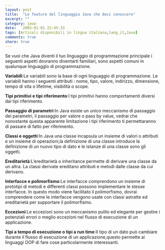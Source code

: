 ```yaml
---
layout: post
title:  "Le feature del linguaggio Java che devi conoscere"
excerpt: ""
category: java
date:   2003-01-01 22:45:33
tags: [Articoli disponibili in lingua italiana,lang_it,Java]
comments: true
share: true
---
```


Se vuoi che Java diventi il tuo linguaggio di programmazione principale
i seguenti aspetti dovranno diventarti familiari, sono aspetti comuni in qualunque linguaggio di programmazione.

**Variabili**:Le variabili sono la base di ogni linguaggio di programmazione. Le variabili hanno i seguenti
attributi : nome, tipo, valore, indirizzo, dimensione, tempo di vita o lifetime, visibilità o scope.

**Tipi primitivi e tipi riferimento**:I tipi primitivi hanno comportamenti diversi dai tipi riferimento.

**Passaggio di parametri**:In Java esiste un unico meccanismo di passaggio dei parametri, il passaggio per
valore o pass by value, vedrai che nonostante questa apparente limitazione i tipi riferimento ti
permettaranno di passare di fatto per riferimento.

**Classi e oggetti**:In Java una classe incapsula un insieme di valori o attributi e un insieme di
operazioni,la definizione di una classe introduce la definizione di un nuovo tipo di dato e le istanze di
una classe sono gli oggetti.

**Ereditarietà**:L’ereditarietà o inheritance permette di derivare una classe da un altra. La classi
derivate ereditano attributi e metodi dalle classe da cui derivano.

**Interfacce e polimorfismo**:Le interfacce comprendono un insieme di prototipi di metodi e differenti
classi possono implementare le stesse interfacce. In questo modo viene facilitato il polimorfismo, dovrai
comprendere come le interfacce vengono usate con classi astratte ed ereditarietà per supportare il
polimorfismo.

**Eccezioni**:Le eccezioni sono un meccanismo pulito ed elegante per gestire i potenziali errori o meglio
eccezioni nel flusso di esecuzione di un applicazione.

**Tipi a tempo di esecuzione o tipi a run time**:Il tipo di un dato può cambiare durante il flusso di
esecuzione di un applicazione,questo permette ai linguaggi OOP di fare cose particolarmente interessanti.


